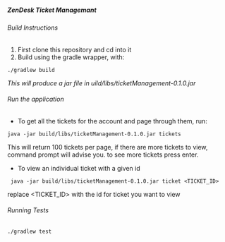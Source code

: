 ##### ZenDesk  Ticket Managemant

###### Build Instructions

1. First clone this repository and cd into it 
3. Build using the gradle wrapper, with:

```
./gradlew build
```

*This will produce a jar file in
uild/libs/ticketManagement-0.1.0.jar*


###### Run the application

* To get all the tickets for the account and page through them, run:

```
java -jar build/libs/ticketManagement-0.1.0.jar tickets
```

This will return 100 tickets per page, if there are more tickets to view, command prompt will advise you.
to see more tickets press enter.



* To view an individual ticket with a given id
```
 java -jar build/libs/ticketManagement-0.1.0.jar ticket <TICKET_ID>
```

replace <TICKET_ID> with the id for ticket you want to view


###### Running Tests

```
./gradlew test
```

